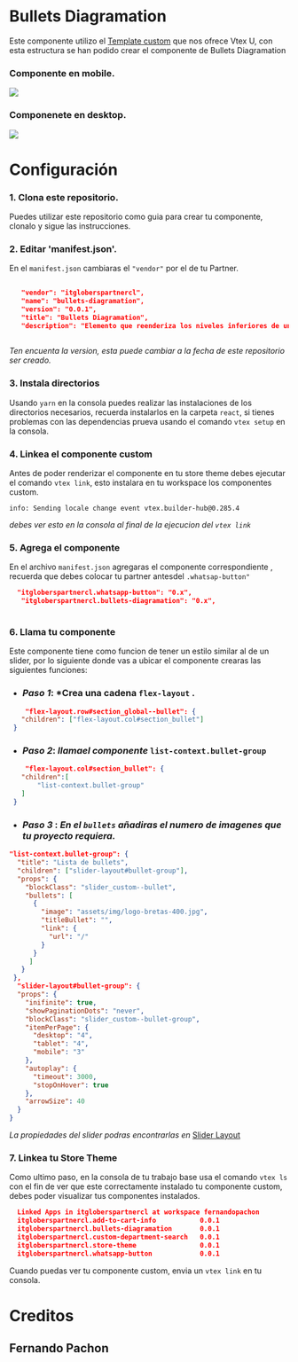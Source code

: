 # Bullets Diagramation

Este componente utilizo el [Template custom](http://https://github.com/vtex-apps/react-app-template "Template custom") que nos ofrece Vtex U, con esta estructura se han podido crear el componente de Bullets Diagramation

### Componente en mobile.
![](https://github.com/FernandoPachon/component-custom-bullets-diagramation/blob/main/assets/buller-phone.png?raw=true)

### Componenete en desktop.
![](https://github.com/FernandoPachon/component-custom-bullets-diagramation/blob/main/assets/bullet-desktop.png?raw=true)

# Configuración

### 1. Clona este repositorio.

   Puedes utilizar este repositorio como guia para crear tu componente, clonalo y sigue las instrucciones.

### 2. Editar 'manifest.json'.

   En el `manifest.json` cambiaras el `"vendor"` por el de tu Partner.
   
       
   ```json
    
      "vendor": "itgloberspartnercl",
      "name": "bullets-diagramation",
      "version": "0.0.1",
      "title": "Bullets Diagramation",
      "description": "Elemento que reenderiza los niveles inferiores de una lista",
     
  ```
  
 *Ten encuenta la version, esta puede cambiar a la fecha de este repositorio ser creado.*
 
 ### 3. Instala directorios
 
 Usando `yarn` en la consola puedes realizar las instalaciones de los directorios necesarios, recuerda instalarlos en la carpeta `react`, si tienes problemas con las dependencias prueva usando el comando `vtex setup` en la consola.
   
### 4. Linkea el componente custom

Antes de poder renderizar el componente en tu store theme debes ejecutar el comando `vtex link`, esto instalara en tu workspace los componentes custom.

`info: Sending locale change event vtex.builder-hub@0.285.4`

*debes ver esto en la consola al final de la ejecucion del `vtex link`*

### 5. Agrega el componente

En el archivo `manifest.json` agregaras el componente correspondiente , recuerda que debes colocar tu partner antesdel `.whatsap-button"`

 ```json
   "itgloberspartnercl.whatsapp-button": "0.x",
    "itgloberspartnercl.bullets-diagramation": "0.x",
    
  ```
 ### 6. Llama tu componente
 
 Este componente tiene como funcion de tener un estilo similar al de un slider, por lo siguiente donde vas a ubicar el componente crearas las siguientes funciones: 
 
 *  ### *Paso 1*: *Crea una cadena `flex-layout` .
 
 ```json
     "flex-layout.row#section_global--bullet": {
    "children": ["flex-layout.col#section_bullet"]
  }
  ```
 *  ### *Paso 2*: *llamael componente* `list-context.bullet-group`
 ```json
     "flex-layout.col#section_bullet": {
    "children":[
        "list-context.bullet-group"
    ]
  }
 ```
 * ### *Paso 3* : *En el `bullets` añadiras el numero de imagenes que tu proyecto requiera.*
  ```json
"list-context.bullet-group": {
    "title": "Lista de bullets",
    "children": ["slider-layout#bullet-group"],
    "props": {
      "blockClass": "slider_custom--bullet",
      "bullets": [
        {
          "image": "assets/img/logo-bretas-400.jpg",
          "titleBullet": "",
          "link": {
            "url": "/"
          }
        }
       ]
     }
   },
    "slider-layout#bullet-group": {
    "props": {
      "inifinite": true,
      "showPaginationDots": "never",
      "blockClass": "slider_custom--bullet-group",
      "itemPerPage": {
        "desktop": "4",
        "tablet": "4",
        "mobile": "3"
      },
      "autoplay": {
        "timeout": 3000,
        "stopOnHover": true
      },
      "arrowSize": 40
    }
  }
 ```
 *La propiedades del slider podras encontrarlas en* [Slider Layout](https://developers.vtex.com/vtex-developer-docs/docs/vtex-slider-layout "Slider Layout")
 ### 7. Linkea tu Store Theme
 
 Como ultimo paso, en la consola de tu trabajo base usa el comando  `vtex ls` con el fin de ver que este correctamente instalado tu componente custom, debes poder visualizar tus componentes instalados.
 
  ```json
    Linked Apps in itgloberspartnercl at workspace fernandopachon
    itgloberspartnercl.add-to-cart-info           0.0.1
    itgloberspartnercl.bullets-diagramation       0.0.1
    itgloberspartnercl.custom-department-search   0.0.1
    itgloberspartnercl.store-theme                0.0.1
    itgloberspartnercl.whatsapp-button            0.0.1 
  ```
  Cuando puedas ver tu componente custom, envia un `vtex link` en tu consola.
  
  # Creditos
  ## Fernando Pachon
